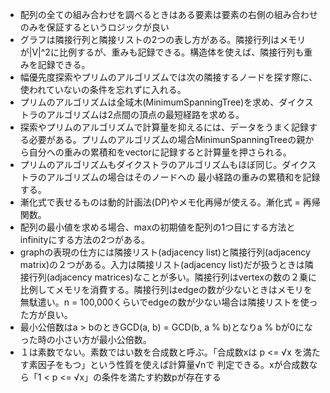 - 配列の全ての組み合わせを調べるときはある要素は要素の右側の組み合わせのみを保証するというロジックが良い
- グラフは隣接行列と隣接リストの2つの表し方がある。隣接行列はメモリが|V|^2に比例するが、重みも記録できる。構造体を使えば、隣接行列も重みを記録できる。
- 幅優先度探索やプリムのアルゴリズムでは次の隣接するノードを探す際に、使われていないの条件を忘れずに入れる。
- プリムのアルゴリズムは全域木(MinimumSpanningTree)を求め、ダイクストラのアルゴリズムは2点間の頂点の最短経路を求める。
- 探索やプリムのアルゴリズムで計算量を抑えるには、データをうまく記録する必要がある。プリムのアルゴリズムの場合MinimunSpanningTreeの親から自分への重みの累積和をvectorに記録すると計算量を押さられる。
- プリムのアルゴリズムもダイクストラのアルゴリズムもほぼ同じ。ダイクストラのアルゴリズムの場合はそのノードへの
最小経路の重みの累積和を記録する。
- 漸化式で表せるものは動的計画法(DP)やメモ化再帰が使える。漸化式 = 再帰関数。
- 配列の最小値を求める場合、maxの初期値を配列の1つ目にする方法とinfinityにする方法の2つがある。
- graphの表現の仕方には隣接リスト(adjacency list)と隣接行列(adjacency matrix)の２つがある。入力は隣接リスト(adjacency list)だが扱うときは隣接行列(adjacency matrices)なことが多い。隣接行列はvertexの数の２乗に比例してメモリを消費する。隣接行列はedgeの数が少ないときはメモリを無駄遣い。n = 100,000くらいでedgeの数が少ない場合は隣接リストを使った方が良い。
- 最小公倍数はa > bのときGCD(a, b) = GCD(b, a % b)となりa % bが0になった時の小さい方が最小公倍数。
- １は素数でない。素数ではい数を合成数と呼ぶ。「合成数xは p <= √x を満たす素因子をもつ」という性質を使えば計算量√nで
判定できる。xが合成数なら「1 < p <= √x」の条件を満たす約数pが存在する

